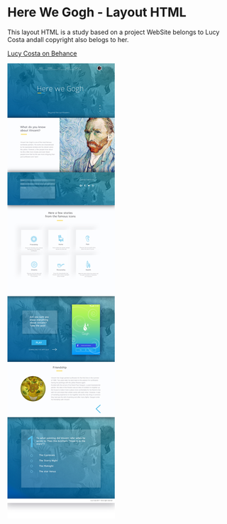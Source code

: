 # Here We Gogh - Layout HTML

This layout HTML is a study based on a project WebSite belongs to Lucy Costa andall copyright also belogs to her.

[Lucy Costa on Behance](https://www.behance.net/luciecosta5cd2)

![Here We Gogh](app/layout.jpg)
